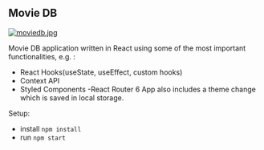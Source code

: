 ## Movie DB

[![moviedb.jpg](https://i.postimg.cc/k5v3Qzkv/moviedb.jpg)](https://postimg.cc/kVGp91M2)

Movie DB application written in React using some of the most important functionalities, e.g. :
- React Hooks(useState, useEffect, custom hooks)
- Context API
- Styled Components
-React Router 6
App also includes a theme change which is saved in local storage.

Setup:
- install ```npm install```
- run ```npm start```
